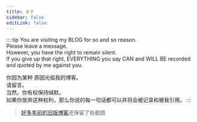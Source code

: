 ```yaml
---
title: 关于
sidebar: false
editLink: false
---
```


::: tip
You are visiting my BLOG for so and so reason.  
Please leave a message.  
However, you have the right to remain silent.  
If you give up that right, EVERYTHING you say CAN and WILL BE recorded and quoted by me against you.  

你因为某种
原因光临我的博客。  
请留言。  
当然，你有权保持缄默。  
如果你放弃这种权利，那么你说的每一句话都可以并将会被记录和被我引用。
:::

> [好多年前的旧版博客](/ABOUT/history.html)还保留了些截图
